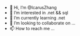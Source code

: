 - 👋 Hi, I’m @IcarusZhang
- 👀 I’m interested in .net && sql
- 🌱 I’m currently learning .net
- 💞️ I’m looking to collaborate on ...
- 📫 How to reach me ...

<!---
IcarusZhang/IcarusZhang is a ✨ special ✨ repository because its `README.md` (this file) appears on your GitHub profile.
You can click the Preview link to take a look at your changes.
--->
